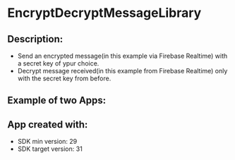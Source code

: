 # EncryptDecryptMessageLibrary

## Description:
- Send an encrypted message(in this example via Firebase Realtime) with a secret key of ypur choice.
- Decrypt message received(in this example from Firebase Realtime) only with the secret key from before.


## Example of two Apps:




## App created with:
* SDK min version: 29
* SDK target version: 31

